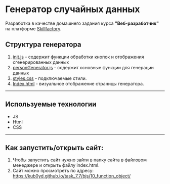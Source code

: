 # Генератор случайных данных
Разработка в качестве домашнего задания курса **"Веб-разработчик"** на платформе [Skillfactory](https://skillfactory.ru/).

## Структура генератора
1. [init.js](./init.js) - содержит функции обработки кнопок и отображения сгенерированных данных
2. [personGenerator.js](./personGenerator.js) - содержит основные функции для генерации данных
3. [styles.css](./style.css) - подключаемые стили.
4. [Index.html](./index.html) - визуальное отображение страницы генератора.

---

## Используемые технологии
* JS
* Html
* CSS 

---
## Как запустить/открыть сайт:
 1. Чтобы запустить сайт нужно зайти в папку сайта в файловом менеджере и открыть файлу index.html.
 2. Сайт можно просмотреть по адресу: https://kub0yd.github.io/task_7.7/bjs/10_function_object/